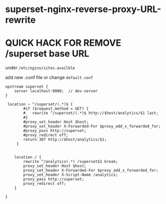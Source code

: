 # superset-nginx-reverse-proxy-URL-rewrite
# QUICK HACK FOR REMOVE /superset base URL

under ```/etc/nginx/sites-availble```

add new .conf file or change ```default.conf``` 

```
upstream superset {
    server localhost:9000;  // dev-server
}

 location ~ ^/superset/(.*)$ {
        #if ($request_method = GET) {
        #   rewrite ^/superset/(.*)$ http://$host/analytics/$1 last;
        #}
        #proxy_set_header Host $host;
        #proxy_set_header X-Forwarded-For $proxy_add_x_forwarded_for;
        #proxy_pass http://superset;
        #proxy_redirect off;
        return 307 http://$host/analytics/$1;
     }


    location / {
        rewrite ^/analytics(.*) /superset$1 break;
        proxy_set_header Host $host;
        proxy_set_header X-Forwarded-For $proxy_add_x_forwarded_for;
        proxy_set_header X-Script-Name /analytics;
        proxy_pass http://superset;
        proxy_redirect off;
    }

}


```

